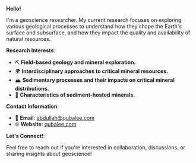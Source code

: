 **Hello!**

I'm a geoscience researcher. My current research focuses on exploring various geological processes to understand how they shape the Earth's surface and subsurface, and how they impact the quality and availability of natural resources.

**Research Interests**:

- ⛏️ **Field-based geology and mineral exploration.**
- 🌍 **Interdisciplinary approaches to critical mineral resources.**
- 🏔️ **Sedimentary processes and their impacts on critical mineral distributions.**
- 💎 **Characteristics of sediment-hosted minerals.**

**Contact Information**:

- 📧 **Email**: [abdullah@qubalee.com](mailto:abdullah@qubalee.com)
- 🌐 **Website**: [qubalee.com](http://qubalee.com)

**Let's Connect!**:

Feel free to reach out if you're interested in collaboration, discussions, or sharing insights about geoscience!
